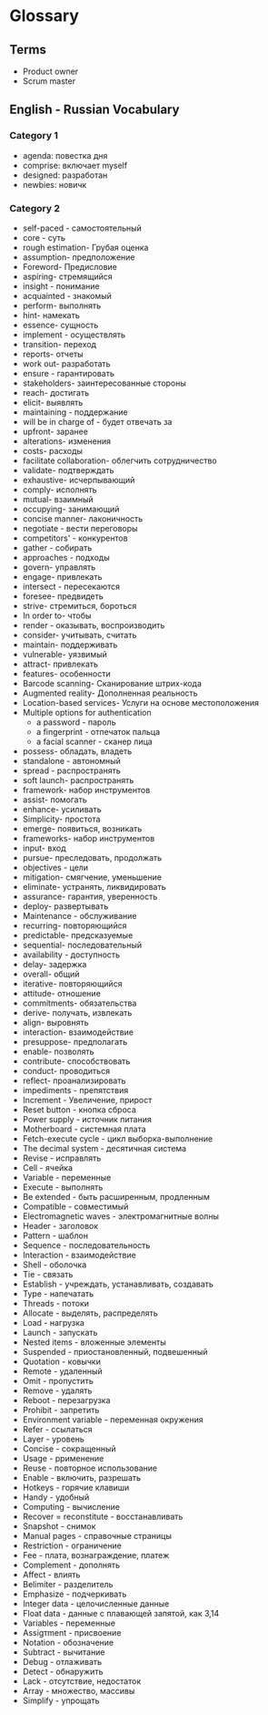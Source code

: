 # Glossary

## Terms

- Product owner
- Scrum master

## English - Russian Vocabulary

### Category 1

- agenda:   повестка дня
- comprise: включает myself
- designed: разработан
- newbies:  новичк

### Category 2

- self-paced - самостоятельный
- core - суть
- rough estimation- Грубая оценка
- assumption- предположение
- Foreword- Предисловие
- aspiring- стремящийся
- insight - понимание
- acquainted - знакомый
- perform- выполнять
- hint- намекать
- essence- сущность
- implement - осуществлять
- transition- переход
- reports- отчеты
- work out- разработать
- ensure - гарантировать
- stakeholders- заинтересованные стороны
- reach- достигать
- elicit- выявлять
- maintaining - поддержание
- will be in charge of - будет отвечать за
- upfront- заранее
- alterations- изменения
- costs- расходы
- facilitate collaboration- облегчить сотрудничество
- validate- подтверждать
- exhaustive- исчерпывающий
- comply- исполнять
- mutual- взаимный
- occupying- занимающий
- concise manner- лаконичность
- negotiate - вести переговоры
- competitors' - конкурентов
- gather - собирать
- approaches - подходы
- govern- управлять
- engage- привлекать
- intersect - пересекаются
- foresee- предвидеть
- strive- стремиться, бороться
- In order to- чтобы
- render -  оказывать, воспроизводить
- consider- учитывать, считать
- maintain-  поддерживать
- vulnerable-  уязвимый
- attract- привлекать
- features- особенности
- Barcode scanning- Сканирование штрих-кода
- Augmented reality- Дополненная реальность
- Location-based services- Услуги на основе местоположения
- Multiple options for authentication
  - a password - пароль
  - a fingerprint - отпечаток пальца
  - a facial scanner - сканер лица
- possess- обладать, владеть
- standalone - автономный
- spread - распространять
- soft launch-  распространять
- framework- набор инструментов
- assist- помогать
- enhance- усиливать
- Simplicity- простота
- emerge- появиться, возникать
- frameworks- набор инструментов
- input- вход
- pursue- преследовать, продолжать
- objectives - цели
- mitigation- смягчение, уменьшение
- eliminate- устранять, ликвидировать
- assurance- гарантия, уверенность
- deploy- развертывать
- Maintenance - обслуживание
- recurring- повторяющийся
- predictable- предсказуемые
- sequential- последовательный
- availability - доступность
- delay- задержка
- overall- общий
- iterative- повторяющийся
- attitude- отношение
- commitments- обязательства
- derive- получать, извлекать
- align- выровнять
- interaction- взаимодействие
- presuppose-  предполагать
- enable- позволять
- contribute- способствовать
- conduct- проводиться
- reflect- проанализировать
- impediments - препятствия
- Increment - Увеличение, прирост
- Reset button - кнопка сброса
- Power supply - источник питания
- Motherboard - системная плата
- Fetch-execute cycle - цикл выборка-выполнение
- The decimal system - десятичная система
- Revise - исправлять
- Cell - ячейка
- Variable - переменные
- Execute - выполнять
- Be extended - быть расширенным, продленным
- Compatible - совместимый
- Electromagnetic waves - электромагнитные волны
- Header - заголовок
- Pattern - шаблон
- Sequence - последовательность
- Interaction - взаимодействие
- Shell - оболочка
- Tie - связать
- Establish - учреждать, устанавливать, создавать
- Type - напечатать
- Threads - потоки
- Allocate - выделять, распределять
- Load - нагрузка
- Launch - запускать
- Nested items - вложенные элементы
- Suspended - приостановленный, подвешенный
- Quotation - ковычки
- Remote - удаленный
- Omit - пропустить
- Remove - удалять
- Reboot - перезагрузка
- Prohibit - запретить
- Environment variable - переменная окружения
- Refer - ссылаться
- Layer - уровень
- Сoncise - сокращенный
- Usage - ррименение
- Reuse - повторное использование
- Enable - включить, разрешать
- Hotkeys - горячие клавиши
- Handy - удобный
- Сomputing - вычисление
- Recover = reconstitute - восстанавливать
- Snapshot - снимок
- Manual pages - справочные страницы
- Restriction - ограничение
- Fee - плата, вознаграждение, платеж
- Complement - дополнять
- Affect - влиять
- Вelimiter - разделитель
- Emphasize - подчеркивать
- Integer data - целочисленные данные
- Float data - данные с плавающей запятой, как 3,14
- Variables - переменные
- Assigтment - присвоение
- Notation - обозначение
- Subtract - вычитание
- Debug - отлаживать
- Detect - обнаружить
- Lack -  отсутствие, недостаток
- Array - множество, массивы
- Simplify - упрощать